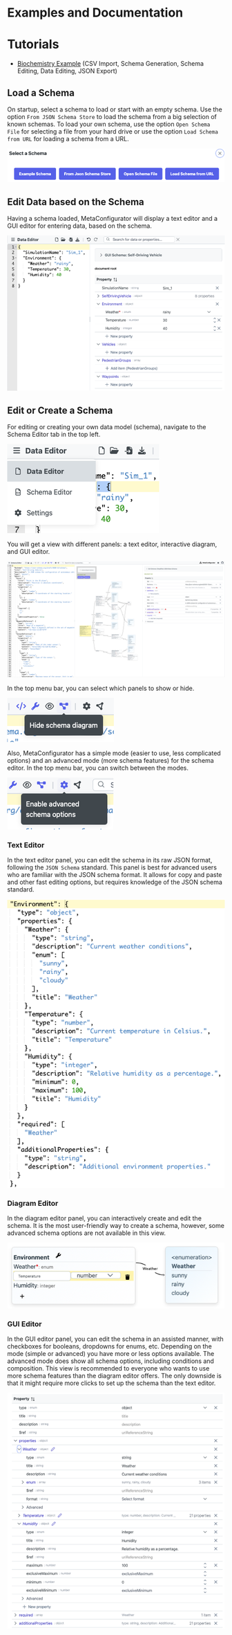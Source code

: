 # Examples and Documentation

# Tutorials
* [Biochemistry Example](biochemistry/README.md) (CSV Import, Schema Generation, Schema Editing, Data Editing, JSON Export)

## Load a Schema

On startup, select a schema to load or start with an empty schema.
Use the option ``From JSON Schema Store`` to load the schema from a big selection of known schemas.
To load your own schema, use the option ``Open Schema File`` for selecting a file from your hard drive or use the option ``Load Schema from URL`` for loading a schema from a URL.

![Load Schema](figs/schema_selection_dialog.png)

## Edit Data based on the Schema
Having a schema loaded, MetaConfigurator will display a text editor and a GUI editor for entering data, based on the schema.

![Edit Data](figs/edit_data.png)


## Edit or Create a Schema
For editing or creating your own data model (schema), navigate to the Schema Editor tab in the top left.

![Schema Editor Tab Navigation](figs/schema_editor_tab.png)

You will get a view with different panels: a text editor, interactive diagram, and GUI editor.

![Schema Editor](figs/schema_editor.png)

In the top menu bar, you can select which panels to show or hide.

![Hide Editor Panel](figs/hide_editor_panel.png)

Also, MetaConfigurator has a simple mode (easier to use, less complicated options) and an advanced mode (more schema features) for the schema editor.
In the top menu bar, you can switch between the modes.

![Switch Mode](figs/switch_mode.png)

### Text Editor

In the text editor panel, you can edit the schema in its raw JSON format, following the ``JSON Schema`` standard.
This panel is best for advanced users who are familiar with the JSON schema format.
It allows for copy and paste and other fast editing options, but requires knowledge of the JSON schema standard.

![Schema Editor Text Panel](figs/schema_editor_text_panel.png)

### Diagram Editor

In the diagram editor panel, you can interactively create and edit the schema.
It is the most user-friendly way to create a schema, however, some advanced schema options are not available in this view.

![Schema Editor Diagram Panel](figs/schema_editor_diagram_panel.png)

### GUI Editor

In the GUI editor panel, you can edit the schema in an assisted manner, with checkboxes for booleans, dropdowns for enums, etc.
Depending on the mode (simple or advanced) you have more or less options available.
The advanced mode does show all schema options, including conditions and composition.
This view is recommended to everyone who wants to use more schema features than the diagram editor offers.
The only downside is that it might require more clicks to set up the schema than the text editor.

![Schema Editor GUI Panel](figs/schema_editor_gui_panel.png)